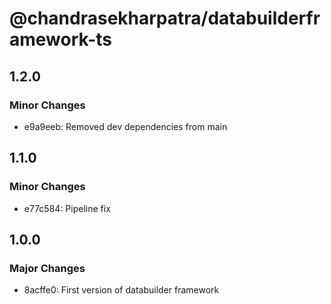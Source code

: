 # @chandrasekharpatra/databuilderframework-ts

## 1.2.0

### Minor Changes

- e9a9eeb: Removed dev dependencies from main

## 1.1.0

### Minor Changes

- e77c584: Pipeline fix

## 1.0.0

### Major Changes

- 8acffe0: First version of databuilder framework
